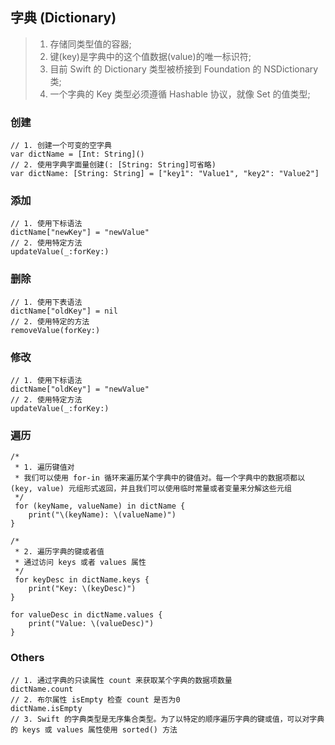 ## 字典 (Dictionary)

> 1. 存储同类型值的容器;
> 2. 键(key)是字典中的这个值数据(value)的唯一标识符;
> 3. 目前 Swift 的 Dictionary 类型被桥接到 Foundation 的 NSDictionary 类;
> 4. 一个字典的 Key 类型必须遵循 Hashable 协议，就像 Set 的值类型;

### 创建

```
// 1. 创建一个可变的空字典
var dictName = [Int: String]()
// 2. 使用字典字面量创建(: [String: String]可省略)
var dictName: [String: String] = ["key1": "Value1", "key2": "Value2"]
```

### 添加

```
// 1. 使用下标语法
dictName["newKey"] = "newValue"
// 2. 使用特定方法
updateValue(_:forKey:)
```

### 删除

```
// 1. 使用下表语法
dictName["oldKey"] = nil
// 2. 使用特定的方法
removeValue(forKey:)
```

### 修改

```
// 1. 使用下标语法
dictName["oldKey"] = "newValue"
// 2. 使用特定方法
updateValue(_:forKey:)
```

### 遍历

```
/*
 * 1. 遍历键值对
 * 我们可以使用 for-in 循环来遍历某个字典中的键值对。每一个字典中的数据项都以 (key, value) 元组形式返回，并且我们可以使用临时常量或者变量来分解这些元组
 */
 for (keyName, valueName) in dictName {
    print("\(keyName): \(valueName)")
}

/*
 * 2. 遍历字典的键或者值
 * 通过访问 keys 或者 values 属性
 */
 for keyDesc in dictName.keys {
    print("Key: \(keyDesc)")
}

for valueDesc in dictName.values {
    print("Value: \(valueDesc)")
}
```

### Others

```
// 1. 通过字典的只读属性 count 来获取某个字典的数据项数量
dictName.count
// 2. 布尔属性 isEmpty 检查 count 是否为0
dictName.isEmpty
// 3. Swift 的字典类型是无序集合类型。为了以特定的顺序遍历字典的键或值，可以对字典的 keys 或 values 属性使用 sorted() 方法
```

